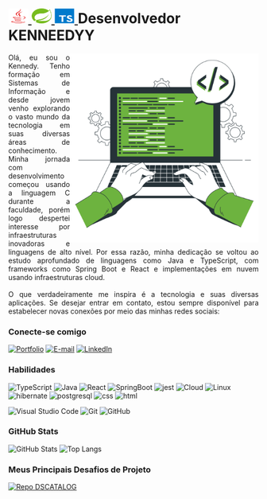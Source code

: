 
<h1>
  <a align="left" href="https://portfolio.desenvolvedor-kennedy.com.br/">
    <img alt="KEENNEEDYY-Java" height="30" width="40" src="https://raw.githubusercontent.com/devicons/devicon/master/icons/java/java-plain.svg"/>
    <img alt="KEENNEEDYY-SpringBoot" height="30" width="40" src="https://raw.githubusercontent.com/devicons/devicon/master/icons/spring/spring-original.svg"/>
    <img alt="KEENNEEDYY-SpringBoot" height="30" width="40" src="https://raw.githubusercontent.com/devicons/devicon/master/icons/typescript/typescript-original.svg"/>
  </a>
    <span>Desenvolvedor KENNEEDYY</span>
</h1>

<img align="right" alt="Developer vector created by www.freepik.com" height="380" src="https://raw.githubusercontent.com/KEENNEEDYY/KEENNEEDYY/main/hand-coding-animate-green.svg">
<p align="justify">
Olá, eu sou o Kennedy. Tenho formação em Sistemas de Informação e desde jovem venho explorando o vasto mundo da tecnologia em suas diversas áreas de conhecimento. Minha jornada com desenvolvimento começou usando a linguagem C durante a faculdade, porém logo despertei interesse por infraestruturas inovadoras e linguagens de alto nível. Por essa razão, minha dedicação se voltou ao estudo aprofundado de linguagens como Java e TypeScript, com frameworks como Spring Boot e React e implementações em nuvem usando infraestruturas cloud.
<br><br>
 O que verdadeiramente me inspira é a tecnologia e suas diversas aplicações. Se desejar entrar em contato, estou sempre disponível para estabelecer novas conexões por meio das minhas redes sociais: </p>

<h3 align="left">Conecte-se comigo</h3>

[![Portfolio](https://img.shields.io/badge/-Portfolio-6DB33F?style=for-the-badge)](https://portfolio.desenvolvedor-kennedy.com.br/)
[![E-mail](https://img.shields.io/badge/-Email-000?style=for-the-badge&logo=microsoft-outlook&logoColor=EC2025)](mailto:desenvolvedorkennedy@gmail.com)
[![LinkedIn](https://img.shields.io/badge/-LinkedIn-000?style=for-the-badge&logo=linkedin&logoColor=6DB33F)](https://www.linkedin.com/in/kennedy-l-62a845170/)

### Habilidades

![TypeScript](https://img.shields.io/badge/TypeScript-000?style=for-the-badge&logo=typescript&logoColor=6DB33F)
![Java](https://img.shields.io/badge/Java-000?style=for-the-badge&logo=openjdk&logoColor=EC2025)
![React](https://img.shields.io/badge/React-000?style=for-the-badge&logo=React&logoColor=6DB33F)
![SpringBoot](https://img.shields.io/badge/SpringBoot-000?style=for-the-badge&logo=SpringBoot&logoColor=EC2025)
![jest](https://img.shields.io/badge/jest-000?style=for-the-badge&logo=jest&logoColor=6DB33F)
![Cloud](https://img.shields.io/badge/Cloud-000?style=for-the-badge&logo=Oracle&logoColor=EC2025)
![Linux](https://img.shields.io/badge/Linux-000?style=for-the-badge&logo=linux&logoColor=6DB33F)
![hibernate](https://img.shields.io/badge/hibernate-000?style=for-the-badge&logo=hibernate&logoColor=EC2025)
![postgresql](https://img.shields.io/badge/postgresql-000?style=for-the-badge&logo=postgresql&logoColor=6DB33F)
![css](https://img.shields.io/badge/css-000?style=for-the-badge&logo=css3&logoColor=EC2025)
![html](https://img.shields.io/badge/html-000?style=for-the-badge&logo=html5&logoColor=6DB33F)

![Visual Studio Code](https://img.shields.io/badge/Visual%20Studio-000?style=for-the-badge&logo=visual%20studio&logoColor=6DB33F)
![Git](https://img.shields.io/badge/Git-000?style=for-the-badge&logo=git&logoColor=EC2025)
![GitHub](https://img.shields.io/badge/GitHub-000?style=for-the-badge&logo=github&logoColor=6DB33F)

### GitHub Stats

![GitHub Stats](https://github-readme-stats.vercel.app/api?username=KEENNEEDYY&theme=transparent&bg_color=30,0001,0003&border_color=6DB33F&show_icons=true&icon_color=EC2025&hide_title=true&text_color=0D8AC7)
![Top Langs](https://github-readme-stats-git-masterrstaa-rickstaa.vercel.app/api/top-langs/?username=KEENNEEDYY&layout=compact&bg_color=30,0001,0003&border_color=6DB33F&&hide_title=true&text_color=0D8AC7)

### Meus Principais Desafios de Projeto

[![Repo DSCATALOG](https://github-readme-stats.vercel.app/api/pin/?username=KEENNEEDYY&repo=dscatalog-ecomerce&bg_color=30,0001,0003&border_color=6DB33F&show_icons=true&icon_color=EC2025&title_color=E94D5F&text_color=0D8AC7)](https://github.com/KEENNEEDYY/dscatalog-ecomerce/)
